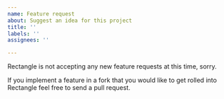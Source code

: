 ```yaml
---
name: Feature request
about: Suggest an idea for this project
title: ''
labels: ''
assignees: ''

---
```


Rectangle is not accepting any new feature requests at this time, sorry. 

If you implement a feature in a fork that you would like to get rolled into Rectangle feel free to send a pull request.
